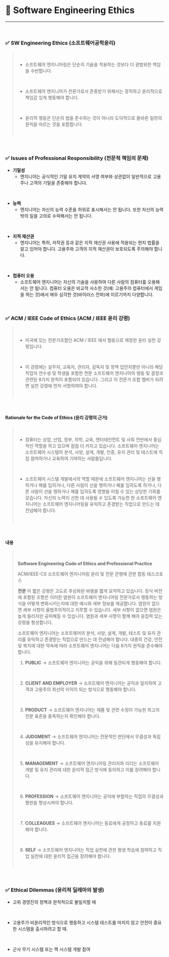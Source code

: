 # 🍎 Software Engineering Ethics
---
<br>

### ✅ SW Engineering Ethics (소프트웨어공학윤리)
> <br>
> 
> - 소프트웨어 엔지니어링은 단순히 기술을 적용하는 것보다 더 광범위한 책임을 수반합니다.
> <br>
> 
> - 소프트웨어 엔지니어가 전문가로서 존중받기 위해서는 정직하고 윤리적으로 책임감 있게 행동해야 합니다.
> <br>
> 
> - 윤리적 행동은 단순히 법을 준수하는 것이 아니라 도덕적으로 올바른 일련의 원칙을 따르는 것을 포함합니다.
> <br>

<br>

### ✅ Issues of Professional Responsibility (전문적 책임의 문제)
- **기밀성**
  - 엔지니어는 공식적인 기밀 유지 계약의 서명 여부와 상관없이 일반적으로 고용주나 고객의 기밀을 존중해야 합니다.
<br>

- **능력**
  - 엔지니어는 자신의 능력 수준을 허위로 표시해서는 안 됩니다. 또한 자신의 능력 밖의 일을 고의로 수락해서는 안 됩니다.
<br>

- **지적 재산권**
  - 엔지니어는 특허, 저작권 등과 같은 지적 재산권 사용에 적용되는 현지 법률을 알고 있어야 합니다. 고용주와 고객의 지적 재산권이 보호되도록 주의해야 합니다.
<br>

- **컴퓨터 오용**
  - 소프트웨어 엔지니어는 자신의 기술을 사용하여 다른 사람의 컴퓨터를 오용해서는 안 됩니다. 컴퓨터 오용은 비교적 사소한 것(예: 고용주의 컴퓨터에서 게임을 하는 것)에서 매우 심각한 것(바이러스 전파)에 이르기까지 다양합니다.
<br>

### ✅ ACM / IEEE Code of Ethics (ACM / IEEE 윤리 강령)
> <br>
> 
> - 미국에 있는 전문가조합인 ACM / IEEE 에서 협동으로 제정한 윤리 실천 강령입니다.
> <br>
> 
> - 이 강령에는 실무자, 교육자, 관리자, 감독자 및 정책 입안자뿐만 아니라 해당 직업의 연수생 및 학생을 포함한 전문 소프트웨어 엔지니어의 행동 및 결정과 관련된 8가지 원칙이 포함되어 있습니다.
> 그리고 이 전문가 조합 멤버가 되려면 실천 강령에 먼저 서명하여야 합니다.
> 
> <br>

<br>

#### Rationale for the Code of Ethics (윤리 강령의 근거)

> <br>
> 
> - 컴퓨터는 상업, 산업, 정부, 의학, 교육, 엔터테인먼트 및 사회 전반에서 중심적인 역할을 하고 있으며 점점 더 커지고 있습니다. 
>   소프트웨어 엔지니어는 소프트웨어 시스템의 분석, 사양, 설계, 개발, 인증, 유지 관리 및 테스트에 직접 참여하거나 교육하여 기여하는 사람들입니다.
> <br>
> 
> - 소프트웨어 시스템 개발에서의 역할 때문에 소프트웨어 엔지니어는 선을 행하거나 해를 입히거나, 다른 사람이 선을 행하거나 해를 입히도록 하거나, 다른 사람이 선을 행하거나 해를 입히도록 영향을 미칠 수 있는 상당한 기회를 갖습니다.
>   자신의 노력이 선한 데 사용될 수 있도록 가능한 한 소프트웨어 엔지니어는 소프트웨어 엔지니어링을 유익하고 존경받는 직업으로 만드는 데 전념해야 합니다. 
> <br>

<br>

#### 내용

> <br>
> 
> **Software Engineering Code of Ethics and Professional Practice**
> 
> ACM/IEEE-CS 소프트웨어 엔지니어링 윤리 및 전문 관행에 관한 합동 태스크포스
> <br>
> 
> **전문**
> 이 짧은 강령은 고도로 추상화된 바램을 짧게 요약하고 있습니다. 정식 버전에 포함된 조항은 이러한 염원이 소프트웨어 엔지니어링 전문가로서 행동하는 방식을 어떻게 변화시키는지에 대한 예시와 세부 정보를 제공합니다. 염원이 없으면 세부 사항이 율법주의적이고 지루할 수 있습니다. 세부 사항이 없으면 염원은 높게 들리지만 공허해질 수 있습니다. 염원과 세부 사항이 함께 해야 응집력 있는 강령을 형성합니다.
> <br>
> 
> 소프트웨어 엔지니어는 소프트웨어의 분석, 사양, 설계, 개발, 테스트 및 유지 관리를 유익하고 존경받는 직업으로 만드는 데 전념해야 합니다. 대중의 건강, 안전 및 복지에 대한 약속에 따라 소프트웨어 엔지니어는 다음 8가지 원칙을 준수해야 합니다.
> <br>
> 
> 1. **PUBLIC** 
> → 소프트웨어 엔지니어는 공익을 위해 일관되게 행동해야 합니다.
> <br>
> 
> 2. **CLIENT AND EMPLOYER** 
> → 소프트웨어 엔지니어는 공익과 일치하여 고객과 고용주의 최선의 이익이 되는 방식으로 행동해야 합니다.
> <br>
> 
> 3. **PRODUCT** 
>   → 소프트웨어 엔지니어는 제품 및 관련 수정이 가능한 최고의 전문 표준을 충족하는지 확인해야 합니다.
> <br>
> 
> 4. **JUDGMENT** 
> → 소프트웨어 엔지니어는 전문적인 판단에서 무결성과 독립성을 유지해야 합니다.
> <br>
> 
> 5. **MANAGEMENT** 
> → 소프트웨어 엔지니어링 관리자와 리더는 소프트웨어 개발 및 유지 관리에 대한 윤리적 접근 방식에 동의하고 이를 장려해야 합니다. 
> <br>
> 
> 6. **PROFESSION** 
> → 소프트웨어 엔지니어는 공익에 부합하는 직업의 무결성과 평판을 향상시켜야 합니다. 
> <br>
> 
> 7. **COLLEAGUES** 
> → 소프트웨어 엔지니어는 동료에게 공정하고 동료를 지원해야 합니다.
> <br>
> 
> 8. **SELF** 
> → 소프트웨어 엔지니어는 직업 실천에 관한 평생 학습에 참여하고 직업 실천에 대한 윤리적 접근을 장려해야 합니다. 
> <br>

<br>

### ✅ Ethical Dilemmas (윤리적 딜레마의 발생)

- 고위 경영진의 정책과 원칙적으로 불일치할 때
<br>

- 고용주가 비윤리적인 방식으로 행동하고 시스템 테스트를 마치지 않고 안전이 중요한 시스템을 출시하려고 할 때.
<br>

- 군사 무기 시스템 또는 핵 시스템 개발 참여
<br>
